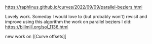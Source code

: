 https://raphlinus.github.io/curves/2022/09/09/parallel-beziers.html

Lovely work. Someday I would love to (but probably won't) revisit and improve using this algorithm the work on parallel beziers I did:  https://billmill.org/sol_1136.html

new work on [[Curve offsets]]